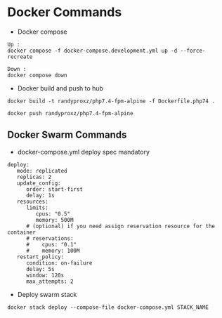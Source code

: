 # Docker Commands

- Docker compose

```shell
Up :
docker compose -f docker-compose.development.yml up -d --force-recreate

Down :
docker compose down
```

- Docker build and push to hub

```shell
docker build -t randyproxz/php7.4-fpm-alpine -f Dockerfile.php74 .

docker push randyproxz/php7.4-fpm-alpine
```

## Docker Swarm Commands

- docker-compose.yml deploy spec mandatory

```shell
deploy:
   mode: replicated
   replicas: 2
   update_config:
      order: start-first
      delay: 1s
   resources:
      limits:
         cpus: "0.5"
         memory: 500M
      # (optional) if you need assign reservation resource for the container
      # reservations:
      #    cpus: "0.1"
      #    memory: 100M
   restart_policy:
      condition: on-failure
      delay: 5s
      window: 120s
      max_attempts: 2
```

- Deploy swarm stack

```shell
docker stack deploy --compose-file docker-compose.yml STACK_NAME
```
